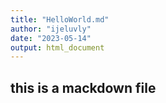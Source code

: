 ```yaml
---
title: "HelloWorld.md"
author: "ijeluvly"
date: "2023-05-14"
output: html_document
---
```

## this is a mackdown file

